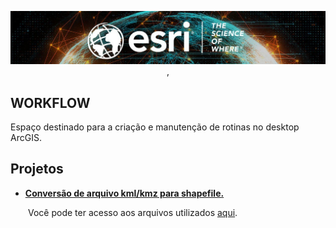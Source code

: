 <p align="center">
  <img src="https://github.com/thdeandrade/workflow/blob/main/Apoio/esri.jpg?raw=true">, 
</center></p>

## **WORKFLOW**

Espaço destinado para a criação e manutenção de rotinas no desktop ArcGIS.



## **Projetos**

* **[Conversão de arquivo kml/kmz para shapefile.](https://bit.ly/3B0BWUf)**

&emsp;&emsp;Você pode ter acesso aos arquivos utilizados [aqui](https://bit.ly/30qTon8).


